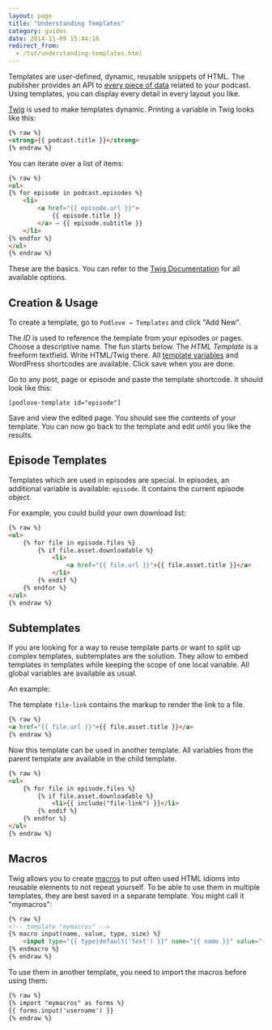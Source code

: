 ```yaml
---
layout: page
title: "Understanding Templates"
category: guides
date: 2014-11-09 15:44:18
redirect_from:
  - /tut/understanding-templates.html
---
```


Templates are user-defined, dynamic, reusable snippets of HTML. The publisher provides an API to [every piece of data][3] related to your podcast. Using templates, you can display every detail in every layout you like.

[Twig][1] is used to make templates dynamic. Printing a variable in Twig looks like this:

```html
{% raw %}
<strong>{{ podcast.title }}</strong>
{% endraw %}
```

You can iterate over a list of items:

```html
{% raw %}
<ul>
{% for episode in podcast.episodes %}
	<li>
		<a href="{{ episode.url }}">
			{{ episode.title }}
		</a> — {{ episode.subtitle }}
	</li>
{% endfor %}
</ul>
{% endraw %}
```

These are the basics. You can refer to the [Twig Documentation][2] for all available options.

## Creation & Usage

To create a template, go to `Podlove → Templates` and click "Add New".

The _ID_ is used to reference the template from your episodes or pages. Choose a descriptive name. The fun starts below. The _HTML Template_ is a freeform textfield. Write HTML/Twig there. All [template variables][3] and WordPress shortcodes are available. Click save when you are done.

Go to any post, page or episode and paste the template shortcode. It should look like this:

```
[podlove-template id="episode"]
```

Save and view the edited page. You should see the contents of your template. You can now go back to the template and edit until you like the results.

## Episode Templates

Templates which are used in episodes are special. In episodes, an additional variable is available: `episode`. It contains the current episode object.

For example, you could build your own download list:

```html
{% raw %}
<ul>
	{% for file in episode.files %}
		{% if file.asset.downloadable %}
			<li>
				<a href="{{ file.url }}">{{ file.asset.title }}</a>
			</li>
		{% endif %}
	{% endfor %}
</ul>
{% endraw %}
```

## Subtemplates

If you are looking for a way to reuse template parts or want to split up complex templates, subtemplates are the solution. They allow to embed templates in templates while keeping the scope of one local variable. All global variables are available as usual.

An example:

The template `file-link` contains the markup to render the link to a file.

```html
{% raw %}
<a href="{{ file.url }}">{{ file.asset.title }}</a>
{% endraw %}
```

Now this template can be used in another template. All variables from the parent template are available in the child template.

```html
{% raw %}
<ul>
	{% for file in episode.files %}
		{% if file.asset.downloadable %}
			<li>{{ include("file-link") }}</li>
		{% endif %}
	{% endfor %}
</ul>
{% endraw %}
```

## Macros

Twig allows you to create [macros][4] to put often used HTML idioms into reusable elements to not repeat yourself. To be able to use them in multiple templates, they are best saved in a separate template. You might call it "mymacros":

```html
{% raw %}
<!-- template "mymacros" -->
{% macro input(name, value, type, size) %}
    <input type="{{ type|default('text') }}" name="{{ name }}" value="{{ value|e }}" size="{{ size|default(20) }}" />
{% endmacro %}
{% endraw %}
```

To use them in another template, you need to import the macros before using them:

```html
{% raw %}
{% import "mymacros" as forms %}
{{ forms.input('username') }}
{% endraw %}
```


[1]: http://twig.sensiolabs.org/
[2]: http://twig.sensiolabs.org/doc/templates.html
[3]: /publisher/template-reference/
[4]: http://twig.sensiolabs.org/doc/tags/macro.html
